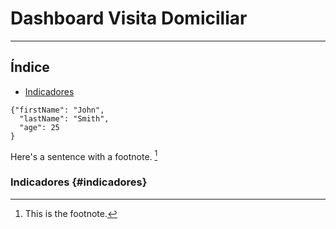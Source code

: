 # Dashboard Visita Domiciliar


---
## Índice
- [Indicadores](#indicadores)


``` 
{"firstName": "John",
  "lastName": "Smith", 
  "age": 25
} 
```

Here's a sentence with a footnote. [^1]

[^1]: This is the footnote. 






### Indicadores {#indicadores}